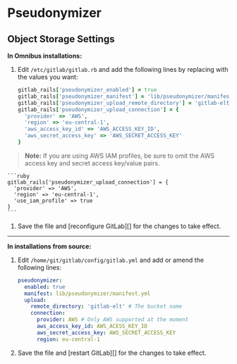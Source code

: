 # Pseudonymizer

## Object Storage Settings

**In Omnibus installations:**

1. Edit `/etc/gitlab/gitlab.rb` and add the following lines by replacing with
   the values you want:

    ```ruby
    gitlab_rails['pseudonymizer_enabled'] = true
    gitlab_rails['pseudonymizer_manifest'] = 'lib/pseudonymizer/manifest.yml'
    gitlab_rails['pseudonymizer_upload_remote_directory'] = 'gitlab-elt'
    gitlab_rails['pseudonymizer_upload_connection'] = {
      'provider' => 'AWS',
      'region' => 'eu-central-1',
      'aws_access_key_id' => 'AWS_ACCESS_KEY_ID',
      'aws_secret_access_key' => 'AWS_SECRET_ACCESS_KEY'
    }
    ```

>**Note:**
If you are using AWS IAM profiles, be sure to omit the AWS access key and secret access key/value pairs.

    ```ruby
    gitlab_rails['pseudonymizer_upload_connection'] = {
      'provider' => 'AWS',
      'region' => 'eu-central-1',
      'use_iam_profile' => true
    }
    ```

1. Save the file and [reconfigure GitLab][] for the changes to take effect.

---

**In installations from source:**

1. Edit `/home/git/gitlab/config/gitlab.yml` and add or amend the following
   lines:

    ```yaml
    pseudonymizer:
      enabled: true
	  manifest: lib/pseudonymizer/manifest.yml
	  upload:
        remote_directory: 'gitlab-elt' # The bucket name
        connection:
          provider: AWS # Only AWS supported at the moment
          aws_access_key_id: AWS_ACESS_KEY_ID
          aws_secret_access_key: AWS_SECRET_ACCESS_KEY
          region: eu-central-1
    ```

1. Save the file and [restart GitLab][] for the changes to take effect.
